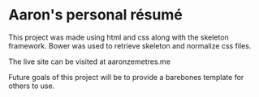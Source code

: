 # Aaron's personal résumé
This project was made using html and css along with the skeleton framework. Bower was used to retrieve skeleton and normalize css files.  

The live site can be visited at aaronzemetres.me  

Future goals of this project will be to provide a barebones template for others to use.  
